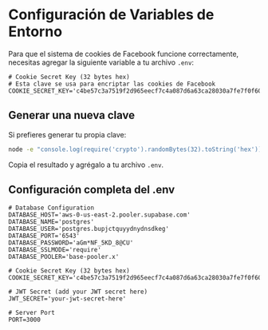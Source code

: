 # Configuración de Variables de Entorno

Para que el sistema de cookies de Facebook funcione correctamente, necesitas agregar la siguiente variable a tu archivo `.env`:

```env
# Cookie Secret Key (32 bytes hex)
# Esta clave se usa para encriptar las cookies de Facebook
COOKIE_SECRET_KEY='c4be57c3a7519f2d965eecf7c4a087d6a63ca28030a7fe7f0f60019bf8350c27'
```

## Generar una nueva clave

Si prefieres generar tu propia clave:

```bash
node -e "console.log(require('crypto').randomBytes(32).toString('hex'))"
```

Copia el resultado y agrégalo a tu archivo `.env`.

## Configuración completa del .env

```env
# Database Configuration
DATABASE_HOST='aws-0-us-east-2.pooler.supabase.com'
DATABASE_NAME='postgres'
DATABASE_USER='postgres.bupjctquyydnydnsdkeg'
DATABASE_PORT='6543'
DATABASE_PASSWORD='aGm*NF_5KD_8@CU'
DATABASE_SSLMODE='require'
DATABASE_POOLER='base-pooler.x'

# Cookie Secret Key (32 bytes hex)
COOKIE_SECRET_KEY='c4be57c3a7519f2d965eecf7c4a087d6a63ca28030a7fe7f0f60019bf8350c27'

# JWT Secret (add your JWT secret here)
JWT_SECRET='your-jwt-secret-here'

# Server Port
PORT=3000
```

